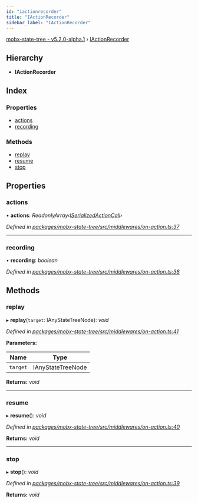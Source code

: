 ```yaml
---
id: "iactionrecorder"
title: "IActionRecorder"
sidebar_label: "IActionRecorder"
---
```


[mobx-state-tree - v5.2.0-alpha.1](../index.md) › [IActionRecorder](iactionrecorder.md)

## Hierarchy

* **IActionRecorder**

## Index

### Properties

* [actions](iactionrecorder.md#actions)
* [recording](iactionrecorder.md#recording)

### Methods

* [replay](iactionrecorder.md#replay)
* [resume](iactionrecorder.md#resume)
* [stop](iactionrecorder.md#stop)

## Properties

###  actions

• **actions**: *ReadonlyArray‹[ISerializedActionCall](iserializedactioncall.md)›*

*Defined in [packages/mobx-state-tree/src/middlewares/on-action.ts:37](https://github.com/mobxjs/mobx-state-tree/blob/bac4349d/packages/mobx-state-tree/src/middlewares/on-action.ts#L37)*

___

###  recording

• **recording**: *boolean*

*Defined in [packages/mobx-state-tree/src/middlewares/on-action.ts:38](https://github.com/mobxjs/mobx-state-tree/blob/bac4349d/packages/mobx-state-tree/src/middlewares/on-action.ts#L38)*

## Methods

###  replay

▸ **replay**(`target`: IAnyStateTreeNode): *void*

*Defined in [packages/mobx-state-tree/src/middlewares/on-action.ts:41](https://github.com/mobxjs/mobx-state-tree/blob/bac4349d/packages/mobx-state-tree/src/middlewares/on-action.ts#L41)*

**Parameters:**

Name | Type |
------ | ------ |
`target` | IAnyStateTreeNode |

**Returns:** *void*

___

###  resume

▸ **resume**(): *void*

*Defined in [packages/mobx-state-tree/src/middlewares/on-action.ts:40](https://github.com/mobxjs/mobx-state-tree/blob/bac4349d/packages/mobx-state-tree/src/middlewares/on-action.ts#L40)*

**Returns:** *void*

___

###  stop

▸ **stop**(): *void*

*Defined in [packages/mobx-state-tree/src/middlewares/on-action.ts:39](https://github.com/mobxjs/mobx-state-tree/blob/bac4349d/packages/mobx-state-tree/src/middlewares/on-action.ts#L39)*

**Returns:** *void*
